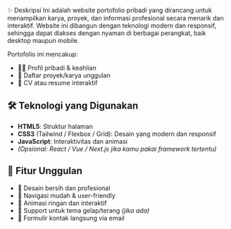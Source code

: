  ✨ Deskripsi
Ini adalah website portofolio pribadi yang dirancang untuk menampilkan karya, proyek, dan informasi profesional secara menarik dan interaktif. Website ini dibangun dengan teknologi modern dan responsif, sehingga dapat diakses dengan nyaman di berbagai perangkat, baik desktop maupun mobile.

Portofolio ini mencakup:
- 🧑‍💻 Profil pribadi & keahlian
- 💼 Daftar proyek/karya unggulan
- 📄 CV atau resume interaktif

## 🛠️ Teknologi yang Digunakan
- **HTML5**: Struktur halaman
- **CSS3** (Tailwind / Flexbox / Grid): Desain yang modern dan responsif
- **JavaScript**: Interaktivitas dan animasi
- *(Opsional: React / Vue / Next.js jika kamu pakai framework tertentu)*

## 📱 Fitur Unggulan
- 🔹 Desain bersih dan profesional
- 🔹 Navigasi mudah & user-friendly
- 🔹 Animasi ringan dan interaktif
- 🔹 Support untuk tema gelap/terang *(jika ada)*
- 🔹 Formulir kontak langsung via email

  
